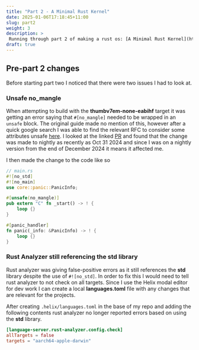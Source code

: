 ```yaml
---
title: "Part 2 - A Minimal Rust Kernel"
date: 2025-01-06T17:18:45+11:00
slug: part2
weight: 3
description: >
 Running through part 2 of making a rust os: [A Minimal Rust Kernel](https://os.phil-opp.com/minimal-rust-kernel/)
draft: true
---
```


## Pre-part 2 changes
Before starting part two I noticed that there were two issues I had to look at.

### Unsafe **no_mangle**
When attempting to build with the **thumbv7em-none-eabihf** target it was getting an error saying that `#[no_mangle]` needed
to be wrapped in an `unsafe` block. The original guide made no mention of this, however after a quick google search I was able
to find the relevant RFC to consider some attributes unsafe [here](https://rust-lang.github.io/rfcs/3325-unsafe-attributes.html).
I looked at the linked [PR](https://github.com/rust-lang/rfcs/pull/3325) and found that the change was made to nightly as
recently as Oct 31 2024 and since I was on a nightly version from the end of December 2024 it means it affected me.

I then made the change to the code like so
```rust {lineos=table,hl_lines=["6-9"]}
// main.rs
#![no_std]
#![no_main]
use core::panic::PanicInfo;

#[unsafe(no_mangle)]
pub extern "C" fn _start() -> ! {
    loop {}
}

#[panic_handler]
fn panic(_info: &PanicInfo) -> ! {
    loop {}
}
```
### Rust Analyzer still referencing the **std** library
Rust analyzer was giving false-positive errors as it still references the **std** library despite the use of `#![no_std]`.
In order to fix this I would need to tell rust analyzer to not check on all targets. Since I use the Helix modal editor
for dev work I can create a local **languages.toml** file with any changes that are relevant for the projects.

After creating `.helix/languages.toml` in the base of my repo and adding the following contents rust analyzer no longer
reported errors based on using the **std** library.
```toml
[language-server.rust-analyzer.config.check]
allTargets = false
targets = "aarch64-apple-darwin"
```
